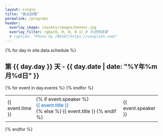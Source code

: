 ```yaml
---
layout: single
title: "会议日程"
permalink: /program/
header:
  overlay_image: /assets/images/banner.jpg
  overlay_filter: rgba(0, 0, 0, 0.1) # 半透明遮罩
  # caption: "Photo by [NASA](https://unsplash.com)"
---
```


<style>
  .abstract-container {
    display: none;
    padding: 10px;
    background-color: #f5f5f5;
    border-radius: 4px;
    margin-top: 5px;
  }
  .abstract-toggle {
    cursor: pointer;
    color: #0066cc;
    display: block;
  }
  .abstract-toggle:hover {
    text-decoration: underline;
  }
  .abstract-toggle.active + .abstract-container {
    display: block; 
  }
</style>

{% for day in site.data.schedule %}

<h2>第 {{ day.day }} 天 - {{ day.date | date: "%Y年%m月%d日" }}</h2>
<table>
  {% for event in day.events %}
  <tr>
    <td style="width: 15%;">{{ event.time }}</td>
    <td style="width: 70%;">
      {% if event.speaker %}
        <div class="abstract-toggle" data-target="abstract-{{ forloop.parentloop.index }}-{{ forloop.index }}">
          {{ event.title }}
        </div>
        <div id="abstract-{{ forloop.parentloop.index }}-{{ forloop.index }}" class="abstract-container">
          {{ event.abstract }}
        </div>
      {% else %}
        {{ event.title }}
      {% endif %}
    </td>
    <td style="width: 15%;">{{ event.speaker }}</td>
  </tr>
  {% endfor %}
</table>
{% endfor %}

<script>
  // 使用事件委托提高性能
  document.addEventListener('DOMContentLoaded', function() {
    document.body.addEventListener('click', function(e) {
      const toggle = e.target.closest('.abstract-toggle');
      if (toggle) {
        toggle.classList.toggle('active');
      }
    });
  });
</script>